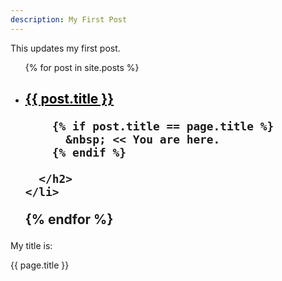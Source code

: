 ```yaml
---
description: My First Post
---
```


This updates my first post.

<ul>
  {% for post in site.posts %}
    <li>
      <h2>
        <a href="{{site.baseurl}}{{ post.url }}"       
        {% if post.title == page.title %}
           style="color: black;"
        {% endif %}>{{ post.title }}
        </a>
        
        {% if post.title == page.title %}
          &nbsp; << You are here.
        {% endif %}
        
      </h2>
    </li>
  {% endfor %}
</ul>

My title is:

{{ page.title }}
